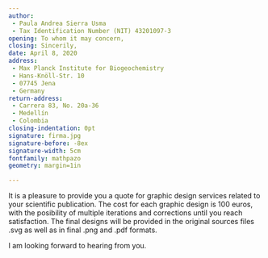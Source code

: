 ```yaml
---
author: 
 - Paula Andrea Sierra Usma
 - Tax Identification Number (NIT) 43201097-3
opening: To whom it may concern,
closing: Sincerily,
date: April 8, 2020
address: 
 - Max Planck Institute for Biogeochemistry
 - Hans-Knöll-Str. 10
 - 07745 Jena
 - Germany
return-address: 
 - Carrera 83, No. 20a-36
 - Medellín
 - Colombia
closing-indentation: 0pt
signature: firma.jpg
signature-before: -8ex
signature-width: 5cm
fontfamily: mathpazo
geometry: margin=1in

---
```


It is a pleasure to provide you a quote for graphic design services related to your scientific publication.
The cost for each graphic design is 100 euros, with the posibility of multiple iterations and corrections until you reach satisfaction.
The final designs will be provided in the original sources files .svg as well as in final .png and .pdf formats.

I am looking forward to hearing from you.

